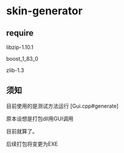 # skin-generator

## require

libzip-1.10.1

boost_1_83_0

zlib-1.3

## 须知

目前使用的是测试方法运行 [Gui.cpp#generate]

原本设想是打包dll用GUI调用

目前就算了。

后续打包将变更为EXE
